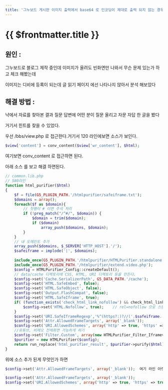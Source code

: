 ```yaml
---
title: '그누보드 게시판 이미지 출력에서 base64 로 인코딩이 제대로 출력 되지 않는 경우'
---
```


# {{ $frontmatter.title }}


## 원인 :
 
그누보드로 블로그 제작 중인데 이미지가 올려도 빈화면만 나와서 무슨 문제 있는가 하고 체크 해봤는데

이미지는 디비에 등록이 되는데 글 읽기 페이지 에선 나타나지 않아서 분석 해보았다

 

## 해결 방법 :

냑에서 자료를 찾아본 결과 질문 답변에 어떤 분이 질문 올리고 자문 자답 한 글을 봤다 

거기서 힌트를 찾을 수 있었다.

우선 /bbs/view.php 로 접근한다.거기서 120 라인에보면 소스가 보인다.

 
```php
$view['content'] = conv_content($view['wr_content'], $html);
```



여기보면 conv_content 로 접근하면 된다.

아래 소스 를 보고 해결 하면된다.

```php
// common.lib.php
// 580라인 
function html_purifier($html)
{
    $f = file(G5_PLUGIN_PATH.'/htmlpurifier/safeiframe.txt');
    $domains = array();
    foreach($f as $domain){
        // 첫행이 # 이면 주석 처리
        if (!preg_match("/^#/", $domain)) {
            $domain = trim($domain);
            if ($domain)
                array_push($domains, $domain);
        }
    }
    // 내 도메인도 추가
    array_push($domains, $_SERVER['HTTP_HOST'].'/');
    $safeiframe = implode('|', $domains);
  
    include_once(G5_PLUGIN_PATH.'/htmlpurifier/HTMLPurifier.standalone.php');
    include_once(G5_PLUGIN_PATH.'/htmlpurifier/extend.video.php');
    $config = HTMLPurifier_Config::createDefault();
    // data/cache 디렉토리에 CSS, HTML, URI 디렉토리 등을 만든다.
    $config->set('Cache.SerializerPath', G5_DATA_PATH.'/cache');
    $config->set('HTML.SafeEmbed', false);
    $config->set('HTML.SafeObject', false);
    $config->set('Output.FlashCompat', false);
    $config->set('HTML.SafeIframe', true);
    if( (function_exists('check_html_link_nofollow') && check_html_link_nofollow('html_purifier')) ){
        $config->set('HTML.Nofollow', true);    // rel=nofollow 으로 스팸유입을 줄임
    }
    $config->set('URI.SafeIframeRegexp','%^(https?:)?//('.$safeiframe.')%');
    $config->set('Attr.AllowedFrameTargets', array('_blank'));
    $config->set('URI.AllowedSchemes', array('http' => true, 'https' => true, 'data' => true));
    //유튜브, 비메오 전체화면 가능하게 하기
    $config->set('Filter.Custom', array(new HTMLPurifier_Filter_Iframevideo()));
    $purifier = new HTMLPurifier($config);
    return run_replace('html_purifier_result', $purifier->purify($html), $purifier, $html);
}
```



위에 소스 추가 된게 무엇인가 하면
  
```php
$config->set('Attr.AllowedFrameTargets', array('_blank'));  여기 라인 아랫줄에 추가 하면된다.
```

```php
$config->set('Attr.AllowedFrameTargets', array('_blank'));
$config->set('URI.AllowedSchemes', array('http' => true, 'https' => true, 'data' => true)); #추가
```

